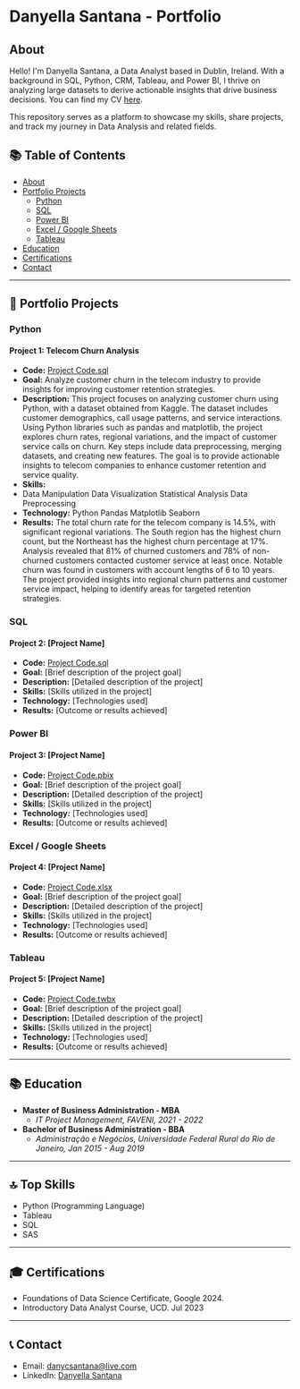 # Danyella Santana - Portfolio

## About
Hello! I'm Danyella Santana, a Data Analyst based in Dublin, Ireland. With a background in SQL, Python, CRM, Tableau, and Power BI, I thrive on analyzing large datasets to derive actionable insights that drive business decisions. You can find my CV [here](link_to_your_cv).

This repository serves as a platform to showcase my skills, share projects, and track my journey in Data Analysis and related fields.

## 📚 Table of Contents
- [About](#about)
- [Portfolio Projects](#portfolio-projects)
  - [Python](#python)
  - [SQL](#sql)
  - [Power BI](#power-bi)
  - [Excel / Google Sheets](#excel--google-sheets)
  - [Tableau](#tableau)
- [Education](#education)
- [Certifications](#certifications)
- [Contact](#contact)

---

## 🚀 Portfolio Projects

### Python

#### Project 1: Telecom Churn Analysis
- **Code:** [Project Code.sql](UCDPA_DANYELLASANTANA(1).ipynb)
- **Goal:** Analyze customer churn in the telecom industry to provide insights for improving customer retention strategies.
- **Description:** This project focuses on analyzing customer churn using Python, with a dataset obtained from Kaggle. The dataset includes customer demographics, call usage patterns, and service interactions. Using Python libraries such as pandas and matplotlib, the project explores churn rates, regional variations, and the impact of customer service calls on churn. Key steps include data preprocessing, merging datasets, and creating new features. The goal is to provide actionable insights to telecom companies to enhance customer retention and service quality.
- **Skills:**
- Data Manipulation
Data Visualization
Statistical Analysis
Data Preprocessing
- **Technology:**
Python
Pandas
Matplotlib
Seaborn
- **Results:** The total churn rate for the telecom company is 14.5%, with significant regional variations.
The South region has the highest churn count, but the Northeast has the highest churn percentage at 17%.
Analysis revealed that 81% of churned customers and 78% of non-churned customers contacted customer service at least once.
Notable churn was found in customers with account lengths of 6 to 10 years.
The project provided insights into regional churn patterns and customer service impact, helping to identify areas for targeted retention strategies.


### SQL

#### Project 2: [Project Name]
- **Code:** [Project Code.sql](UCDPA_DANYELLASANTANA(1).ipynb)
- **Goal:** [Brief description of the project goal]
- **Description:** [Detailed description of the project]
- **Skills:** [Skills utilized in the project]
- **Technology:** [Technologies used]
- **Results:** [Outcome or results achieved]

### Power BI

#### Project 3: [Project Name]
- **Code:** [Project Code.pbix](link_to_code)
- **Goal:** [Brief description of the project goal]
- **Description:** [Detailed description of the project]
- **Skills:** [Skills utilized in the project]
- **Technology:** [Technologies used]
- **Results:** [Outcome or results achieved]

### Excel / Google Sheets

#### Project 4: [Project Name]
- **Code:** [Project Code.xlsx](link_to_code)
- **Goal:** [Brief description of the project goal]
- **Description:** [Detailed description of the project]
- **Skills:** [Skills utilized in the project]
- **Technology:** [Technologies used]
- **Results:** [Outcome or results achieved]

### Tableau

#### Project 5: [Project Name]
- **Code:** [Project Code.twbx](link_to_code)
- **Goal:** [Brief description of the project goal]
- **Description:** [Detailed description of the project]
- **Skills:** [Skills utilized in the project]
- **Technology:** [Technologies used]
- **Results:** [Outcome or results achieved]

---

## 📚 Education
- **Master of Business Administration - MBA**
  - *IT Project Management, FAVENI, 2021 - 2022*
- **Bachelor of Business Administration - BBA**
  - *Administração e Negócios, Universidade Federal Rural do Rio de Janeiro, Jan 2015 - Aug 2019*

---

## 🔝 Top Skills
- Python (Programming Language)
- Tableau
- SQL
- SAS

---

## 🎓 Certifications
- Foundations of Data Science Certificate, Google 2024.
- Introductory Data Analyst Course, UCD. Jul 2023

---

## 📞 Contact
- Email: danycsantana@live.com
- LinkedIn: [Danyella Santana](https://www.linkedin.com/in/danyella-santana)
